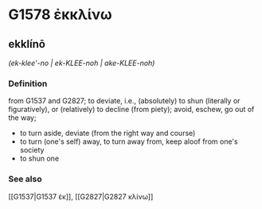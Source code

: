 # G1578 ἐκκλίνω

## ekklínō

_(ek-klee'-no | ek-KLEE-noh | ake-KLEE-noh)_

### Definition

from G1537 and G2827; to deviate, i.e., (absolutely) to shun (literally or figuratively), or (relatively) to decline (from piety); avoid, eschew, go out of the way; 

- to turn aside, deviate (from the right way and course)
- to turn (one's self) away, to turn away from, keep aloof from one's society
- to shun one

### See also

[[G1537|G1537 ἐκ]], [[G2827|G2827 κλίνω]]
